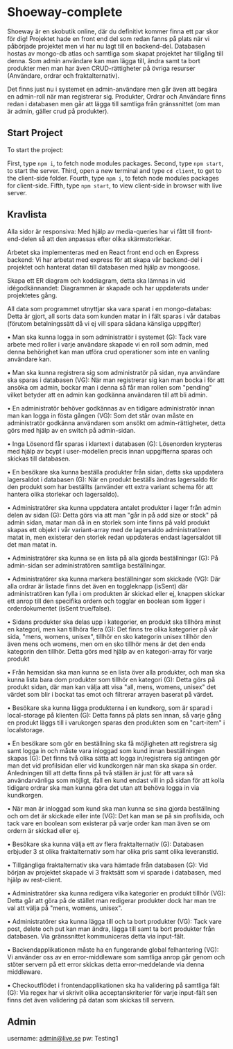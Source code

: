# Shoeway-complete
Shoeway är en skobutik online, där du definitivt kommer finna ett par skor för dig! Projektet hade en front end del som redan fanns på plats när vi påbörjade projektet men vi har nu lagt till en backend-del. Databasen hostas av mongo-db atlas och samtliga som skapat projektet har tillgång till denna. Som admin användare kan man lägga till, ändra samt ta bort produkter men man har även CRUD-rättigheter på övriga resurser (Användare, ordrar och fraktalternativ). 

Det finns just nu i systemet en admin-användare men går även att begära en admin-roll när man registrerar sig. Produkter, Ordrar och Användare finns redan i databasen men går att lägga till samtliga från gränssnittet (om man är admin, gäller crud på produkter).  

## Start Project

To start the project:

First, type `npm i`, to fetch node modules packages.
Second, type `npm start`, to start the server.
Third, open a new terminal and type `cd client`, to get to the client-side folder.
Fourth, type `npm i`, to fetch node modules packages for client-side.
Fifth, type `npm start`, to view client-side in browser with live server.


## Kravlista

Alla sidor är responsiva:
Med hjälp av media-queries har vi fått till front-end-delen så att den anpassas efter olika skärmstorlekar. 

Arbetet ska implementeras med en React front end och en Express backend: 
Vi har arbetat med express för att skapa vår backend-del i projektet och hanterat datan till databasen med hjälp av mongoose. 

Skapa ett ER diagram och koddiagram, detta ska lämnas in vid idégodkännandet: 
Diagrammen är skapade och har uppdaterats under projektetes gång. 

All data som programmet utnyttjar ska vara sparat  i en mongo-databas:
Detta är gjort, all sorts data som kunden matar in i fält sparas i vår databas (förutom betalningssätt då vi ej vill spara sådana känsliga uppgifter) 

• Man ska kunna logga in som administratör i systemet (G): 
Tack vare arbete med roller i varje användare skapade vi en roll som admin, med denna behörighet kan man utföra crud operationer som inte en vanling användare kan.

• Man ska kunna registrera sig som administratör på sidan, nya användare ska sparas i
databasen (VG): 
När man registrerar sig kan man bocka i för att ansöka om admin, bockar man i denna så får man rollen som "pending" vilket betyder att en admin kan godkänna användaren till att bli admin. 

• En administratör behöver godkännas av en tidigare administratör innan man kan logga
in fösta gången (VG): 
Som det står ovan måste en administratör godkänna användaren som ansökt om admin-rättigheter, detta görs med hjälp av en switch på admin-sidan. 

• Inga Lösenord får sparas i klartext i databasen (G): 
Lösenorden krypteras med hjälp av bcypt i user-modellen precis innan uppgifterna sparas och skickas till databasen. 

• En besökare ska kunna beställa produkter från sidan, detta ska uppdatera lagersaldot i
databasen (G): 
När en produkt beställs ändras lagersaldo för den produkt som har beställts (använder ett extra variant schema för att hantera olika storlekar och lagersaldo). 

• Administratörer ska kunna uppdatera antalet produkter i lager från admin delen av sidan
(G):
Detta görs via att man "går in på add size or stock" på admin sidan, matar man då in en storlek som inte finns på vald produkt skapas ett objekt i vår variant-array med de lagersaldo administratören matat in, men existerar den storlek redan uppdateras endast lagersaldot till det man matat in. 

• Administratörer ska kunna se en lista på alla gjorda beställningar (G):
På admin-sidan ser administratören samtliga beställningar. 

• Administratörer ska kunna markera beställningar som skickade (VG):
Där alla ordrar är listade finns det även en toggleknapp (isSent) där administratören kan fylla i om produkten är skickad eller ej, knappen skickar ett anrop till den specifika ordern och togglar en boolean som ligger i orderdokumentet (isSent true/false). 

• Sidans produkter ska delas upp i kategorier, en produkt ska tillhöra minst en kategori,
men kan tillhöra flera (G):
Det finns tre olika kategorier på vår sida, "mens, womens, unisex", tillhör en sko kategorin unisex tillhör den även mens och womens, men om en sko tillhör mens är det den enda kategorin den tillhör. Detta görs med hjälp av en kategori-array för varje produkt

• Från hemsidan ska man kunna se en lista över alla produkter, och man ska kunna lista
bara dom produkter som tillhör en kategori (G):
Detta görs på produkt sidan, där man kan välja att visa "all, mens, womens, unisex" det värdet som blir i bockat tas emot och filtrerar arrayen baserat på värdet. 

• Besökare ska kunna lägga produkterna i en kundkorg, som är sparad i local-storage på
klienten (G):
Detta fanns på plats sen innan, så varje gång en produkt läggs till i varukorgen sparas den produkten som en "cart-item" i localstorage. 

• En besökare som gör en beställning ska få möjligheten att registrera sig samt logga in
och måste vara inloggad som kund innan beställningen skapas (G):
Det finns två olika sätta att logga in/registrera sig antingen gör man det vid profilsidan eller vid kundkorgen när man ska skapa sin order. Anledningen till att detta finns på två ställen är just för att vara så användarvänliga som möjligt, ifall en kund endast vill in på sidan för att kolla tidigare ordrar ska man kunna göra det utan att behöva logga in via kundkorgen.

• När man är inloggad som kund ska man kunna se sina gjorda beställning och om det är
skickade eller inte (VG):
Det kan man se på sin profilsida, och tack vare en boolean som existerar på varje order kan man även se om ordern är skickad eller ej. 

• Besökare ska kunna välja ett av flera fraktalternativ (G):
Databasen erbjuder 3 st olika fraktalternativ som har olika pris samt olika leveranstid. 

• Tillgängliga fraktalternativ ska vara hämtade från databasen (G):
Vid början av projektet skapade vi 3 fraktsätt som vi sparade i databasen, med hjälp av rest-client. 

• Administratörer ska kunna redigera vilka kategorier en produkt tillhör (VG):
Detta går att göra på de stället man redigerar produkter dock har man tre val att välja på "mens, womens, unisex".

• Administratörer ska kunna lägga till och ta bort produkter (VG):
Tack vare post, delete och put kan man ändra, lägga till samt ta bort produkter från databasen. Via gränssnittet kommuniceras detta via input-fält.  

• Backendapplikationen måste ha en fungerande global felhantering (VG):
Vi använder oss av en error-middleware som samtliga anrop går genom och stöter servern på ett error skickas detta error-meddelande via denna middleware. 

• Checkoutflödet i frontendapplikationen ska ha validering på samtliga fält (G):
Via regex har vi skrivit olika acceptanskriterier för varje input-fält sen finns det även validering på datan som skickas till servern.

## Admin 
username: admin@live.se
pw: Testing1


